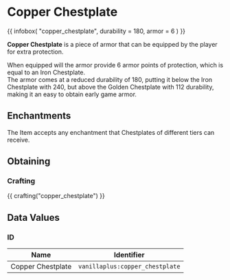 # Copper Chestplate

{{ infobox(
  "copper_chestplate",
  durability = 180,
  armor = 6
) }}

**Copper Chestplate** is a piece of armor that can be equipped by the player for extra protection.

When equipped will the armor provide 6 armor points of protection, which is equal to an Iron Chestplate.  
The armor comes at a reduced durability of 180, putting it below the Iron Chestplate with 240, but above the Golden Chestplate with 112 durability, making it an easy to obtain early game armor.

## Enchantments

The Item accepts any enchantment that Chestplates of different tiers can receive.

## Obtaining

### Crafting

{{ crafting("copper_chestplate") }}

## Data Values

### ID

| Name              | Identifier                      |
|-------------------|---------------------------------|
| Copper Chestplate | `vanillaplus:copper_chestplate` |